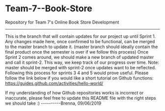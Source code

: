 # Team-7--Book-Store
Repository for Team 7's Online Book Store Development

----------
This is the branch that will contain updates for our project up until Sprint 1. Any changes made here, once confirmed to be functional, can be merged to the master branch to update it. (master branch should ideally contain the final product once the semester is over if we follow this process)
Once Sprint 2 comes around, we should make a new branch of updated master and call it sprint-2. This way, we keep track of our progress over time. Note: master should be merged with sprint-2 once updates want to be reflected.
Following this process for sprints 3 4 and 5 would prove useful.
Please follow the link below if you would like a short tutorial on Github functions:
https://guides.github.com/activities/hello-world/

If my understanding of how Github repositories works is incorrect or inaccurate, please feel free to update this README file with the right steps we should take :)
----------Brenna, 09/06/2019
